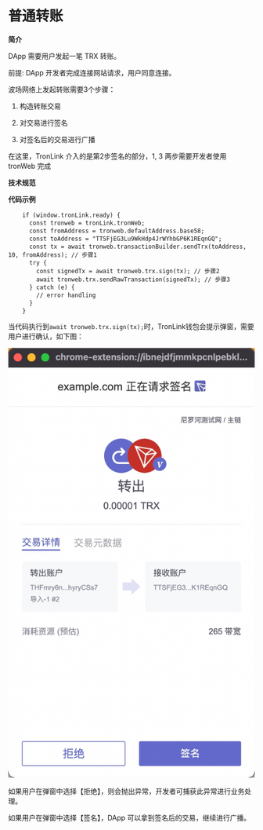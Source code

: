 # 普通转账

**简介**

DApp 需要用户发起一笔 TRX 转账。

前提: DApp 开发者完成连接网站请求，用户同意连接。

波场网络上发起转账需要3个步骤：

  1. 构造转账交易

  2. 对交易进行签名

  3. 对签名后的交易进行广播

在这里，TronLink 介入的是第2步签名的部分，1, 3 两步需要开发者使用 tronWeb 完成

**技术规范**

**代码示例**

```shell 
    if (window.tronLink.ready) {
      const tronweb = tronLink.tronWeb;
      const fromAddress = tronweb.defaultAddress.base58;
      const toAddress = "TTSFjEG3Lu9WkHdp4JrWYhbGP6K1REqnGQ";
      const tx = await tronweb.transactionBuilder.sendTrx(toAddress, 10, fromAddress); // 步骤1
      try {
        const signedTx = await tronweb.trx.sign(tx); // 步骤2
        await tronweb.trx.sendRawTransaction(signedTx); // 步骤3
      } catch (e) {
        // error handling
      }
    }
```

当代码执行到`await tronweb.trx.sign(tx);`时，TronLink钱包会提示弹窗，需要用户进行确认，如下图：

![image](../images/zh_dapp_pu-tong-zhuan-zhang_img_0.jpg)

如果用户在弹窗中选择【拒绝】，则会抛出异常，开发者可捕获此异常进行业务处理。

如果用户在弹窗中选择【签名】，DApp 可以拿到签名后的交易，继续进行广播。

